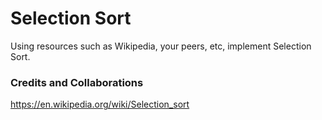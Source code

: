 # Selection Sort

Using resources such as Wikipedia, your peers, etc, implement Selection Sort.

### Credits and Collaborations

https://en.wikipedia.org/wiki/Selection_sort

